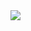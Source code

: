 <img align="left" src="https://github-readme-stats.vercel.app/api?username=itsnemesi&show_icons=true&theme=radical" />

